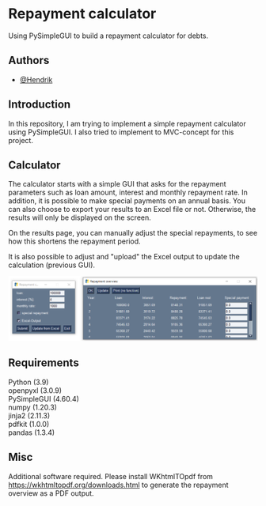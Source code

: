 
# Repayment calculator

Using PySimpleGUI to build a repayment calculator for debts.


## Authors

- [@Hendrik](https://www.github.com/henne23)


## Introduction

In this repository, I am trying to implement a simple repayment 
calculator using PySimpleGUI. I also tried to implement to 
MVC-concept for this project.

## Calculator

The calculator starts with a simple GUI that asks for the repayment
parameters such as loan amount, interest and monthly repayment rate.
In addition, it is possible to make special payments on an annual
basis. You can also choose to export your results to an
Excel file or not. Otherwise, the results will only be displayed on the screen.

On the results page, you can manually adjust the special repayments,
to see how this shortens the repayment period. 

It is also possible to adjust and "upload" the Excel output to
update the calculation (previous GUI).

![repayment calculator](Repayment.PNG)

## Requirements

Python (3.9)\
openpyxl (3.0.9)\
PySimpleGUI (4.60.4)\
numpy (1.20.3)\
jinja2 (2.11.3)\
pdfkit (1.0.0)\
pandas (1.3.4)

## Misc

Additional software required. Please install WKhtmlTOpdf from https://wkhtmltopdf.org/downloads.html to generate 
the repayment overview as a PDF output.